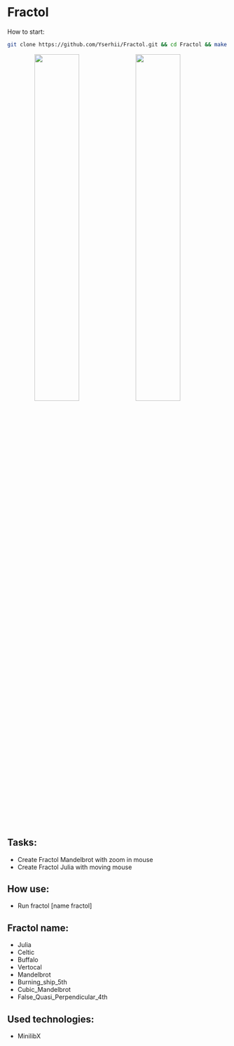 # Fractol

How to start:
```bash
git clone https://github.com/Yserhii/Fractol.git && cd Fractol && make
```
<di
v align="center">
  <img src="https://github.com/Yserhii/Fractol/blob/master/sourse/Part_1.gif" width="45%" />
  <img src="https://github.com/Yserhii/Fractol/blob/master/sourse/Part_2.gif" width="45%" />
</div>

## Tasks:
 - Create Fractol Mandelbrot with zoom in mouse
 - Create Fractol Julia with moving mouse
## How use:
 - Run fractol [name fractol]
## Fractol name:
 - Julia
 - Celtic
 - Buffalo
 - Vertocal
 - Mandelbrot
 - Burning_ship_5th
 - Cubic_Mandelbrot
 - False_Quasi_Perpendicular_4th
 ## Used technologies:
 - MinilibX
